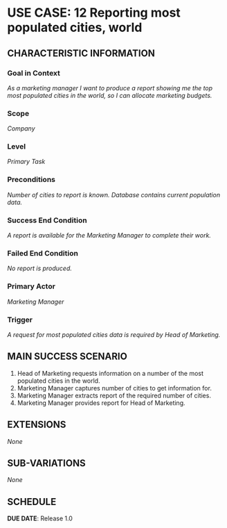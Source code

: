 # USE CASE: 12 Reporting most populated cities, world

## CHARACTERISTIC INFORMATION

### Goal in Context

*As a marketing manager I want to produce a report showing me the top most populated cities in the world,
so I can allocate marketing budgets.*

### Scope

*Company*

### Level

*Primary Task*

### Preconditions

*Number of cities to report is known. Database contains current population data.*

### Success End Condition

*A report is available for the Marketing Manager to complete their work.*

### Failed End Condition

*No report is produced.*

### Primary Actor

*Marketing Manager*

### Trigger

*A request for most populated cities data is required by Head of Marketing.*

## MAIN SUCCESS SCENARIO

1. Head of Marketing requests information on a number of the most populated cities in the world.
2. Marketing Manager captures number of cities to get  information for.
3. Marketing Manager extracts report of the required number of cities.
4. Marketing Manager provides report for Head of Marketing.

## EXTENSIONS

*None*

## SUB-VARIATIONS

*None*

## SCHEDULE

**DUE DATE**: Release 1.0